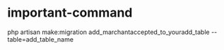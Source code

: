 # important-command
php artisan make:migration add_marchantaccepted_to_youradd_table --table=add_table_name

